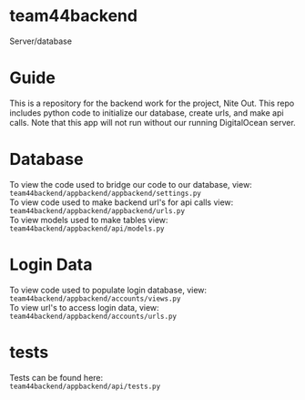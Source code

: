 # team44backend

Server/database

# Guide
This is a repository for the backend work for the project, Nite Out. This repo includes python code to initialize our database,
create urls, and make api calls.
Note that this app will not run without our running DigitalOcean server.
# Database
To view the code used to bridge our code to our database, view:\
```team44backend/appbackend/appbackend/settings.py```\
To view code used to make backend url's for api calls view:\
```team44backend/appbackend/appbackend/urls.py```\
To view models used to make tables view:\
```team44backend/appbackend/api/models.py```
# Login Data
To view code used to populate login database, view:\
```team44backend/appbackend/accounts/views.py```\
To view url's to access login data, view:\
```team44backend/appbackend/accounts/urls.py```
 # tests
 Tests can be found here:\
```team44backend/appbackend/api/tests.py```
